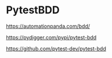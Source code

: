 # PytestBDD

https://automationpanda.com/bdd/

https://pydigger.com/pypi/pytest-bdd

https://github.com/pytest-dev/pytest-bdd
